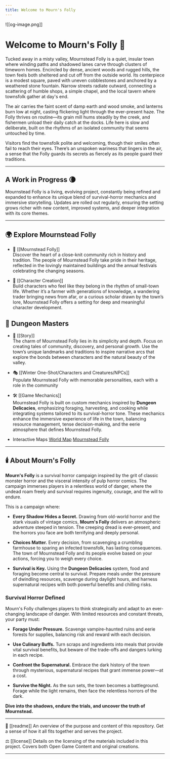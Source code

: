 ```yaml
---
title: Welcome to Mourn's Folly
---
```

![[og-image.png]]

# Welcome to Mourn's Folly 🌙

Tucked away in a misty valley, Mournstead Folly is a quiet, insular town where winding paths and shadowed lanes carve through clusters of timeworn homes. Encircled by dense, ancient woods and rugged hills, the town feels both sheltered and cut off from the outside world. Its centerpiece is a modest square, paved with uneven cobblestones and anchored by a weathered stone fountain. Narrow streets radiate outward, connecting a scattering of humble shops, a simple chapel, and the local tavern where townsfolk gather at day's end.

The air carries the faint scent of damp earth and wood smoke, and lanterns burn low at night, casting flickering light through the ever-present haze. The Folly thrives on routine—its grain mill hums steadily by the creek, and fishermen unload their daily catch at the docks. Life here is slow and deliberate, built on the rhythms of an isolated community that seems untouched by time.

Visitors find the townsfolk polite and welcoming, though their smiles often fail to reach their eyes. There’s an unspoken wariness that lingers in the air, a sense that the Folly guards its secrets as fiercely as its people guard their traditions.

---

## A Work in Progress 🌘

Mournstead Folly is a living, evolving project, constantly being refined and expanded to enhance its unique blend of survival-horror mechanics and immersive storytelling. Updates are rolled out regularly, ensuring the setting grows richer with new content, improved systems, and deeper integration with its core themes.

---

## 🌍 Explore Mournstead Folly

- 🌲 [[Mournstead Folly]]  
	Discover the heart of a close-knit community rich in history and tradition. The people of Mournstead Folly take pride in their heritage, reflected in the lovingly maintained buildings and the annual festivals celebrating the changing seasons.

- 🧙 [[Character Creation]]  
	Build characters who feel like they belong in the rhythm of small-town life. Whether it’s a farmer with generations of knowledge, a wandering trader bringing news from afar, or a curious scholar drawn by the town’s lore, Mournstead Folly offers a setting for deep and meaningful character development.

## 🎲 Dungeon Masters

- 📖 [[Story]]  
	The charm of Mournstead Folly lies in its simplicity and depth. Focus on creating tales of community, discovery, and personal growth. Use the town’s unique landmarks and traditions to inspire narrative arcs that explore the bonds between characters and the natural beauty of the valley.
    
- 🎭 [[Winter One-Shot/Characters and Creatures/NPCs]]  
	Populate Mournstead Folly with memorable personalities, each with a role in the community
    
- 🛠️ [[Game Mechanics]]  
    Mournstead Folly is built on custom mechanics inspired by **Dungeon Delicacies**, emphasizing foraging, harvesting, and cooking while integrating systems tailored to its survival-horror tone. These mechanics enhance the immersive experience of life in the town, balancing resource management, tense decision-making, and the eerie atmosphere that defines Mournstead Folly.
	
-	Interactive Maps
	[World Map](https://beavertrap.github.io/mournsfolly/interactive-map)
	[Mournstead Folly](https://beavertrap.github.io/mournsfolly/mournsteadfolly-map.html)

---

## 🕯️ About Mourn's Folly

**Mourn's Folly** is a survival horror campaign inspired by the grit of classic monster horror and the visceral intensity of pulp horror comics. The campaign immerses players in a relentless world of danger, where the undead roam freely and survival requires ingenuity, courage, and the will to endure.

This is a campaign where:

- **Every Shadow Hides a Secret.** 
	Drawing from old-world horror and the stark visuals of vintage comics, **Mourn's Folly** delivers an atmospheric adventure steeped in tension. The creeping dread is ever-present, and the horrors you face are both terrifying and deeply personal.

- **Choices Matter.**
	Every decision, from scavenging a crumbling farmhouse to sparing an infected townsfolk, has lasting consequences. The town of Mournstead Folly and its people evolve based on your actions, forcing you to weigh every choice.

- **Survival is Key.**
	Using the **Dungeon Delicacies** system, food and foraging become central to survival. Prepare meals under the pressure of dwindling resources, scavenge during daylight hours, and harness supernatural recipes with both powerful benefits and chilling risks.

### Survival Horror Defined
Mourn's Folly challenges players to think strategically and adapt to an ever-changing landscape of danger. With limited resources and constant threats, your party must:

- **Forage Under Pressure.** Scavenge vampire-haunted ruins and eerie forests for supplies, balancing risk and reward with each decision.

- **Use Culinary Buffs.** Turn scraps and ingredients into meals that provide vital survival benefits, but beware of the trade-offs and dangers lurking in each recipe.

- **Confront the Supernatural.** Embrace the dark history of the town through mysterious, supernatural recipes that grant immense power—at a cost.

- **Survive the Night.** As the sun sets, the town becomes a battleground. Forage while the light remains, then face the relentless horrors of the dark.

**Dive into the shadows, endure the trials, and uncover the truth of Mournstead.**

---

📜 [[readme]] An overview of the purpose and content of this repository. Get a sense of how it all fits together and serves the project.

⚖️ [[license]] Details on the licensing of the materials included in this project. Covers both Open Game Content and original creations. 

---